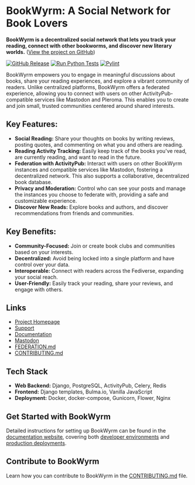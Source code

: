 # BookWyrm: A Social Network for Book Lovers

**BookWyrm is a decentralized social network that lets you track your reading, connect with other bookworms, and discover new literary worlds.** ([View the project on GitHub](https://github.com/bookwyrm-social/bookwyrm))

[![GitHub Release](https://img.shields.io/github/release/bookwyrm-social/bookwyrm.svg?colorB=58839b)](https://github.com/bookwyrm-social/bookwyrm/releases)
[![Run Python Tests](https://github.com/bookwyrm-social/bookwyrm/actions/workflows/django-tests.yml/badge.svg)](https://github.com/bookwyrm-social/bookwyrm/actions/workflows/django-tests.yml)
[![Pylint](https://github.com/bookwyrm-social/bookwyrm/actions/workflows/pylint.yml/badge.svg)](https://github.com/bookwyrm-social/bookwyrm/actions/workflows/pylint.yml)

BookWyrm empowers you to engage in meaningful discussions about books, share your reading experiences, and explore a vibrant community of readers. Unlike centralized platforms, BookWyrm offers a federated experience, allowing you to connect with users on other ActivityPub-compatible services like Mastodon and Pleroma. This enables you to create and join small, trusted communities centered around shared interests.

## Key Features:

*   **Social Reading:** Share your thoughts on books by writing reviews, posting quotes, and commenting on what you and others are reading.
*   **Reading Activity Tracking:** Easily keep track of the books you've read, are currently reading, and want to read in the future.
*   **Federation with ActivityPub:** Interact with users on other BookWyrm instances and compatible services like Mastodon, fostering a decentralized network. This also supports a collaborative, decentralized book database.
*   **Privacy and Moderation:** Control who can see your posts and manage the instances you choose to federate with, providing a safe and customizable experience.
*   **Discover New Reads:** Explore books and authors, and discover recommendations from friends and communities.

## Key Benefits:

*   **Community-Focused:** Join or create book clubs and communities based on your interests.
*   **Decentralized:** Avoid being locked into a single platform and have control over your data.
*   **Interoperable:** Connect with readers across the Fediverse, expanding your social reach.
*   **User-Friendly:** Easily track your reading, share your reviews, and engage with others.

## Links

*   [Project Homepage](https://joinbookwyrm.com/)
*   [Support](https://patreon.com/bookwyrm)
*   [Documentation](https://docs.joinbookwyrm.com/)
*   [Mastodon](https://tech.lgbt/@bookwyrm)
*   [FEDERATION.md](https://github.com/bookwyrm-social/bookwyrm/blob/main/FEDERATION.md)
*   [CONTRIBUTING.md](https://github.com/bookwyrm-social/bookwyrm/blob/main/CONTRIBUTING.md)

## Tech Stack

*   **Web Backend:** Django, PostgreSQL, ActivityPub, Celery, Redis
*   **Frontend:** Django templates, Bulma.io, Vanilla JavaScript
*   **Deployment:** Docker, docker-compose, Gunicorn, Flower, Nginx

## Get Started with BookWyrm

Detailed instructions for setting up BookWyrm can be found in the [documentation website](https://docs.joinbookwyrm.com/), covering both [developer environments](https://docs.joinbookwyrm.com/install-dev.html) and [production deployments](https://docs.joinbookwyrm.com/install-prod.html).

## Contribute to BookWyrm

Learn how you can contribute to BookWyrm in the [CONTRIBUTING.md](https://github.com/bookwyrm-social/bookwyrm/blob/main/CONTRIBUTING.md) file.